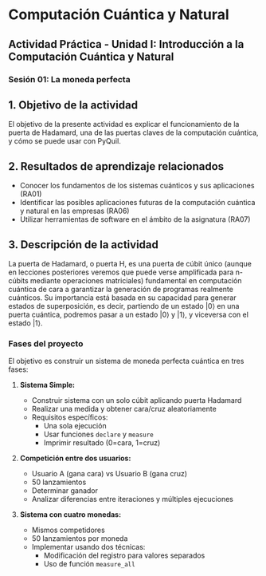 # Computación Cuántica y Natural
## Actividad Práctica - Unidad I: Introducción a la Computación Cuántica y Natural
### Sesión 01: La moneda perfecta


## 1. Objetivo de la actividad

El objetivo de la presente actividad es explicar el funcionamiento de la puerta de Hadamard, una de las puertas claves de la computación cuántica, y cómo se puede usar con PyQuil.

## 2. Resultados de aprendizaje relacionados

- Conocer los fundamentos de los sistemas cuánticos y sus aplicaciones (RA01)
- Identificar las posibles aplicaciones futuras de la computación cuántica y natural en las empresas (RA06)
- Utilizar herramientas de software en el ámbito de la asignatura (RA07)

## 3. Descripción de la actividad

La puerta de Hadamard, o puerta H, es una puerta de cúbit único (aunque en lecciones posteriores veremos que puede verse amplificada para n-cúbits mediante operaciones matriciales) fundamental en computación cuántica de cara a garantizar la generación de programas realmente cuánticos. Su importancia está basada en su capacidad para generar estados de superposición, es decir, partiendo de un estado |0⟩ en una puerta cuántica, podremos pasar a un estado |0⟩ y |1⟩, y viceversa con el estado |1⟩.

### Fases del proyecto

El objetivo es construir un sistema de moneda perfecta cuántica en tres fases:

1. **Sistema Simple:**
    - Construir sistema con un solo cúbit aplicando puerta Hadamard
    - Realizar una medida y obtener cara/cruz aleatoriamente
    - Requisitos específicos:
      - Una sola ejecución
      - Usar funciones `declare` y `measure`
      - Imprimir resultado (0=cara, 1=cruz)

2. **Competición entre dos usuarios:**
    - Usuario A (gana cara) vs Usuario B (gana cruz)
    - 50 lanzamientos
    - Determinar ganador
    - Analizar diferencias entre iteraciones y múltiples ejecuciones

3. **Sistema con cuatro monedas:**
    - Mismos competidores
    - 50 lanzamientos por moneda
    - Implementar usando dos técnicas:
      - Modificación del registro para valores separados
      - Uso de función `measure_all`
